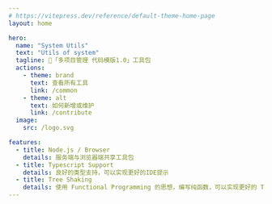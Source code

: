 ```yaml
---
# https://vitepress.dev/reference/default-theme-home-page
layout: home

hero:
  name: "System Utils"
  text: "Utils of system"
  tagline: 🔧「多项目管理 代码模版1.0」工具包
  actions:
    - theme: brand
      text: 查看所有工具
      link: /common
    - theme: alt
      text: 如何新增或维护
      link: /contribute
  image:
    src: /logo.svg

features:
  - title: Node.js / Browser
    details: 服务端与浏览器端共享工具包
  - title: Typescript Support
    details: 良好的类型支持，可以实现更好的IDE提示
  - title: Tree Shaking
    details: 使用 Functional Programming 的思想，编写纯函数，可以实现更好的 Tree Shaking 效果
---
```


